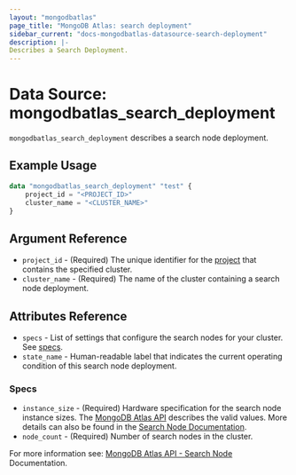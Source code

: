 ```yaml
---
layout: "mongodbatlas"
page_title: "MongoDB Atlas: search deployment"
sidebar_current: "docs-mongodbatlas-datasource-search-deployment"
description: |-
Describes a Search Deployment.
---
```


# Data Source: mongodbatlas_search_deployment

`mongodbatlas_search_deployment` describes a search node deployment.

## Example Usage

```terraform
data "mongodbatlas_search_deployment" "test" {
    project_id = "<PROJECT_ID>"
    cluster_name = "<CLUSTER_NAME>"
}
```

## Argument Reference

* `project_id` - (Required) The unique identifier for the [project](https://docs.atlas.mongodb.com/organizations-projects/#std-label-projects) that contains the specified cluster.
* `cluster_name` - (Required) The name of the cluster containing a search node deployment.

## Attributes Reference

* `specs` - List of settings that configure the search nodes for your cluster. See [specs](#specs).
* `state_name` - Human-readable label that indicates the current operating condition of this search node deployment.

### Specs
* `instance_size` - (Required) Hardware specification for the search node instance sizes. The [MongoDB Atlas API](https://www.mongodb.com/docs/atlas/reference/api-resources-spec/#tag/Atlas-Search/operation/createAtlasSearchDeployment) describes the valid values. More details can also be found in the [Search Node Documentation](https://www.mongodb.com/docs/atlas/cluster-config/multi-cloud-distribution/#search-tier).
* `node_count` - (Required) Number of search nodes in the cluster.


For more information see: [MongoDB Atlas API - Search Node](https://www.mongodb.com/docs/atlas/reference/api-resources-spec/#tag/Atlas-Search/operation/createAtlasSearchDeployment) Documentation.
